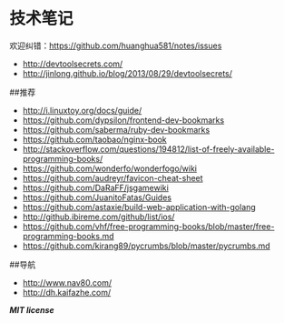 # 技术笔记

欢迎纠错：https://github.com/huanghua581/notes/issues


* http://devtoolsecrets.com/
* http://jinlong.github.io/blog/2013/08/29/devtoolsecrets/

##推荐
* http://i.linuxtoy.org/docs/guide/
* https://github.com/dypsilon/frontend-dev-bookmarks
* https://github.com/saberma/ruby-dev-bookmarks
* https://github.com/taobao/nginx-book
* http://stackoverflow.com/questions/194812/list-of-freely-available-programming-books/
* https://github.com/wonderfo/wonderfogo/wiki
* https://github.com/audreyr/favicon-cheat-sheet
* https://github.com/DaRaFF/jsgamewiki
* https://github.com/JuanitoFatas/Guides
* https://github.com/astaxie/build-web-application-with-golang
* http://github.ibireme.com/github/list/ios/
* https://github.com/vhf/free-programming-books/blob/master/free-programming-books.md
* https://github.com/kirang89/pycrumbs/blob/master/pycrumbs.md

##导航
* http://www.nav80.com/
* http://dh.kaifazhe.com/

***MIT license*** 